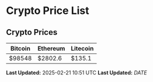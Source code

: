 # Crypto Price List

## Crypto Prices
| Bitcoin | Ethereum | Litecoin |
| ------- | -------- | -------- |
| $98548 | $2802.6 | $135.1 |
**Last Updated:** 2025-02-21 10:51 UTC
**Last Updated:** $DATE$
